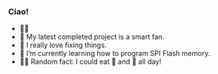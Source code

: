 ### Ciao! 

<!--
**Raizelian/raizelian** is a ✨ _special_ ✨ repository because its `README.md` (this file) appears on your GitHub profile.

Here are some ideas to get you started:

- 🔭 I’m currently working on ...
- 🌱 I’m currently learning ...
- 👯 I’m looking to collaborate on ...
- 🤔 I’m looking for help with ...
- 💬 Ask me about ...
- 📫 How to reach me: ...
- 😄 Pronouns: ...
- ⚡ Fun fact: ...
-->

- 👋🏼 
- 👀 My latest completed project is a smart fan.
- 🔧 I really love fixing things.
- 🌱 I’m currently learning how to program SPI Flash memory.
- ☝🏼 Random fact: I could eat 🍕 and 🍣 all day!
